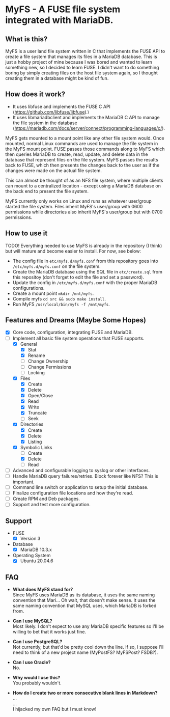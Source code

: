 # MyFS - A FUSE file system integrated with MariaDB.

## What is this?
MyFS is a user land file system written in C that implements the FUSE API to create a file system that manages its files in a MariaDB database. This is just a hobby project of mine because I was bored and wanted to learn something new, so I decided to learn FUSE. I didn't want to do something boring by simply creating files on the host file system again, so I thought creating them in a database might be kind of fun.


## How does it work?
+ It uses libfuse and implements the FUSE C API (https://github.com/libfuse/libfuse).\
+ It uses libmariadbclient and implements the MariaDB C API to manage the file system in the database (https://mariadb.com/docs/server/connect/programming-languages/c/).

MyFS gets mounted to a mount point like any other file system would. Once mounted, normal Linux commands are used to manage the file system in the MyFS mount point. FUSE passes those commands along to MyFS which then queries MariaDB to create, read, update, and delete data in the database that represent files on the file system. MyFS passes the results back to FUSE, which then presents the changes back to the user as if the changes were made on the actual file system.

This can almost be thought of as an NFS file system, where multiple clients can mount to a centralized location - except using a MariaDB database on the back end to present the file system.

MyFS currently only works on Linux and runs as whatever user/group started the file system. Files inherit MyFS's user/group with 0600 permissions while directories also inherit MyFS's user/group but with 0700 permissions.

## How to use it
TODO!
Everything needed to use MyFS is already in the repository (I think) but will mature and become easier to install. For now, see below:
+ The config file in ```etc/myfs.d/myfs.conf``` from this repository goes into ```/etc/myfs.d/myfs.conf``` on the file system.
+ Create the MariaDB database using the SQL file in ```etc/create.sql``` from this repositoy (don't forget to edit the file and set a password).
+ Update the config in ```/etc/myfs.d/myfs.conf``` with the proper MariaDB configurations.
+ Create a mount point ```mkdir /mnt/myfs```.
+ Compile myfs ```cd src && sudo make install```.
+ Run MyFS ```/usr/local/bin/myfs -f /mnt/myfs```.

## Features and Dreams (Maybe Some Hopes)
- [x] Core code, configuration, integrating FUSE and MariaDB.
- [ ] Implement all basic file system operations that FUSE supports.
    - [x] General
      - [x] Stat
      - [x] Rename
      - [ ] Change Ownership
      - [ ] Change Permissions
      - [ ] Locking
    - [x] Files
      - [x] Create
      - [x] Delete
      - [x] Open/Close
      - [x] Read
      - [x] Write
      - [x] Truncate
      - [ ] Seek
  - [x] Directories
      - [x] Create
      - [x] Delete
      - [x] Listing
  - [x] Symbolic Links
      - [ ] Create
      - [x] Delete
      - [ ] Read
- [ ]  Advanced and configurable logging to syslog or other interfaces.
- [ ]  Handle MariaDB query failures/retries. Block forever like NFS? This is important.
- [ ]  Command line switch or application to setup the initial database.
- [ ]  Finalize configuration file locations and how they're read.
- [ ]  Create RPM and Deb packages.
- [ ]  Support and test more configuration.

## Support
+ FUSE
  - [x] Version 3
+ Database
  - [x] MariaDB 10.3.x
+ Operating System
  - [x] Ubuntu 20.04.6

## FAQ
+ **What does MyFS stand for?**\
Since MyFS uses MariaDB as its database, it uses the same naming convention that Mari... Oh wait, that doesn't make sense. It uses the same naming convention that MySQL uses, which MariaDB is forked from.

+ **Can I use MySQL?**\
Most likely. I don't expect to use any MariaDB specific features so I'll be willing to bet that it works just fine.

+ **Can I use PostgreSQL?**\
Not currently, but that'd be pretty cool down the line. If so, I suppose I'll need to think of a new project name (MyPostFS? MyFSPost? FSDB?). 

+ **Can I use Oracle?**\
No.

+ **Why would I use this?**\
You probably wouldn't.

+ **How do I create two or more consecutive blank lines in Markdown?**\
...\
...\
I hijacked my own FAQ but I must know!
